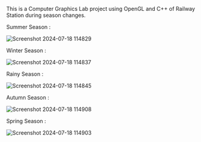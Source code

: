 This is a Computer Graphics Lab project using OpenGL and C++ of Railway Station during season changes.

Summer Season :

![Screenshot 2024-07-18 114829](https://github.com/user-attachments/assets/b1259312-e5ff-49b2-9439-7b123b3bdf73)

Winter Season :

![Screenshot 2024-07-18 114837](https://github.com/user-attachments/assets/644790bf-d356-4cb1-a990-bf64ca98671e)

Rainy Season : 

![Screenshot 2024-07-18 114845](https://github.com/user-attachments/assets/455cdf53-54be-4788-bfa7-306f4c0760d2)

Autumn Season :

![Screenshot 2024-07-18 114908](https://github.com/user-attachments/assets/5ea5f51e-d125-433c-8887-99f11cccd6f0)

Spring Season :

![Screenshot 2024-07-18 114903](https://github.com/user-attachments/assets/5286d9cd-2e7c-40d7-a968-9a041ad641c6)
